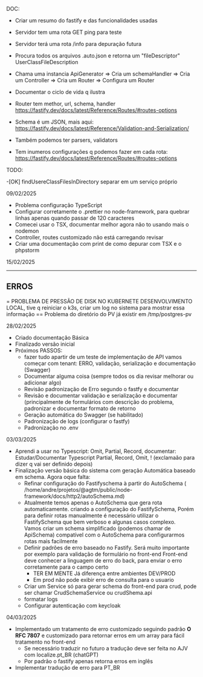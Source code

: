 DOC:

- Criar um resumo do fastify e das funcionalidades usadas
- Servidor tem uma rota GET ping para teste
- Servidor terá uma rota /info para depuração futura
- Procura todos os arquivos .auto.json e retorna um "fileDescriptor" UserClassFileDescription
- Chama uma instancia ApiGenerator
  => Cria um schemaHandler
  => Cria um Controller
  => Cria um Router
  => Configura um Router
- Documentar o ciclo de vida q ilustra

- Router tem methor, url, schema, handler https://fastify.dev/docs/latest/Reference/Routes/#routes-options
- Schema é um JSON, mais aqui: https://fastify.dev/docs/latest/Reference/Validation-and-Serialization/
- Também podemos ter parsers, validators
- Tem inumeros configurações q podemos fazer em cada
  rota: https://fastify.dev/docs/latest/Reference/Routes/#routes-options

TODO:

-[OK] findUsereClassFilesInDirectory separar em um serviço próprio

09/02/2025

- Problema configuração TypeScript
- Configurar corretamente o .prettier no node-framework, para quebrar linhas apenas quando passar de 120 caracteres
- Comecei usar o TSX, documentar melhor agora não to usando mais o nodemon
- Controller, routes customizado não está carregando revisar
- Criar uma documentação com print de como depurar com TSX e o phpstorm

15/02/2025

------------------------------------------------------------------
ERROS
------------------------------------------------------------------

= PROBLEMA DE PRESSÃO DE DISK NO KUBERNETE DESENVOLVIMENTO LOCAL, tive q reiniciar o k3s, criar um log no sistema para
mostrar essa informação
== Problema do diretório do PV já existir em /tmp/postgres-pv

28/02/2025

* Criado documentação Básica
* Finalizado versão inicial
* Próximos PASSOS:
  * fazer tudo apartir de um teste de implementação de API vamos começar com tenant: ERRO, validação, serialização e
    documentação (Swagger)
  * Documentar alguma coisa (sempre todos os dia revisar melhorar ou adicionar algo)
  * Revisão padronização de Erro segundo o fastfy e documentar
  * Revisão e documentar validação e serialização e documentar (principalmente de formulários com descrição do problema,
    padronizar e documentar formato de retorno
  * Geração automática do Swagger (se habilitado)
  * Padronização de logs (configurar o fastfy)
  * Padronização no .env

03/03/2025

* Aprendi a usar no Typescript: Omit, Partial, Record, documentar: Estudar/Documentar Typescript Partial, Record,
  Omit, ! (exclamaão para dizer q vai ser definido depois)
* Finalização versão básica do sistema com geração Automática baseado em schema. Agora oque falta:
  * Refinar configuração do Fastifyschema à partir do AutoSchema (
    /home/andre/projetos/@agtm/public/node-framework/docs/http2/autoSchema.md)
  * Atualmente temos apenas o AutoSchema que gera rota automaticamente. criando a configuração do FastifySchema, Porém
    para definir rotas manualmente é necessário utilizar o FastifySchema que bem verboso e algunas casos complexo.  
    Vamos criar um schema simplificado (podemos chamar de ApiSchema) compatível com o AutoSchema para configurarmos
    rotas mais facilmente
  * Definir padrões de erro baseado no Fastify. Será muito importante por exemplo para validação de formulário no
    front-end
    Front-end deve conhecer a linguagem de erro do back, para enviar o erro corretamente para o campo certo
    * TER EM MENTE Já diferença entre ambientes DEV/PROD
    * Em prod não pode exibir erro de consulta para o usuario
  * Criar um Service só para gerar schema do front-end para crud, pode ser chamar CrudSchemaService ou crudShema.api
  * formatar logs
  * Configurar autenticação com keycloak

04/03/2025

* Implementado um tratamento de erro customizado seguindo padrão **O RFC 7807** e customizado para retornar erros em um
  array para fácil tratamento no front-end
  * Se necessário traduzir no futuro a tradução deve ser feita no AJV com localize.pt_BR (chatGPT)
  * Por padrão o fastify apenas retorna erros em inglês
* Implementar tradução de erro para PT_BR
